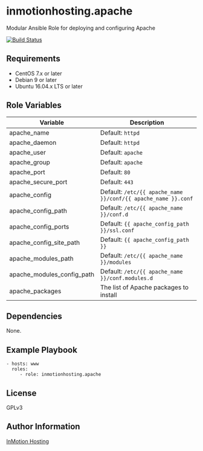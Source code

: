 inmotionhosting.apache
=========

Modular Ansible Role for deploying and configuring Apache

[![Build Status](https://travis-ci.org/inmotionhosting/ansible-role-apache.png?branch=master)](https://travis-ci.org/inmotionhosting/ansible-role-apache)

Requirements
------------

* CentOS 7.x or later
* Debian 9 or later
* Ubuntu 16.04.x LTS or later

Role Variables
--------------

| Variable | Description |
| -------- | ----------- |
| apache_name | Default: `httpd`
| apache_daemon | Default: `httpd`
| apache_user | Default: `apache`
| apache_group | Default: `apache`
| apache_port | Default: `80`
| apache_secure_port | Default: `443`
| apache_config | Default: `/etc/{{ apache_name }}/conf/{{ apache_name }}.conf`
| apache_config_path | Default: `/etc/{{ apache_name }}/conf.d`
| apache_config_ports | Default: `{{ apache_config_path }}/ssl.conf`
| apache_config_site_path | Default: `{{ apache_config_path }}`
| apache_modules_path | Default: `/etc/{{ apache_name }}/modules`
| apache_modules_config_path | Default: `/etc/{{ apache_name }}/conf.modules.d`
| apache_packages | The list of Apache packages to install

Dependencies
------------

None.

Example Playbook
----------------

    - hosts: www
      roles:
         - role: inmotionhosting.apache

License
-------

GPLv3

Author Information
------------------

[InMotion Hosting](https://inmotionhosting.com)
